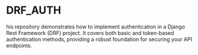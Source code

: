 # DRF_AUTH
his repository demonstrates how to implement authentication in a Django Rest Framework (DRF) project. It covers both basic and token-based authentication methods, providing a robust foundation for securing your API endpoints.
